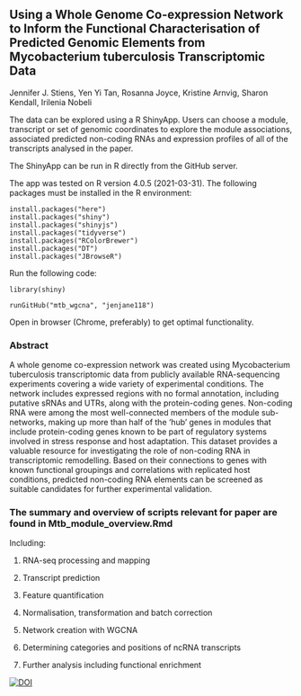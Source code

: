 
## Using a Whole Genome Co-expression Network to Inform the Functional Characterisation of Predicted Genomic Elements from Mycobacterium tuberculosis Transcriptomic Data

Jennifer J. Stiens, Yen Yi Tan, Rosanna Joyce, Kristine Arnvig, Sharon Kendall, Irilenia Nobeli

The data can be explored using a R ShinyApp. Users can choose a module, transcript or set of genomic coordinates to explore the module associations, associated predicted non-coding RNAs and expression profiles of all of the transcripts analysed in the paper.

The ShinyApp can be run in R directly from the GitHub server.

The app was tested on R version 4.0.5 (2021-03-31). The following packages must be installed in the R environment:

```
install.packages("here")
install.packages("shiny")
install.packages("shinyjs")
install.packages("tidyverse")
install.packages("RColorBrewer")
install.packages("DT")
install.packages("JBrowseR")

```
Run the following code:

```
library(shiny)

runGitHub("mtb_wgcna", "jenjane118")

```

Open in browser (Chrome, preferably) to get optimal functionality.

### Abstract

A whole genome co-expression network was created using Mycobacterium tuberculosis transcriptomic data from publicly available RNA-sequencing experiments covering a wide variety of experimental conditions. The network includes expressed regions with no formal annotation, including putative sRNAs and UTRs, along with the protein-coding genes. Non-coding RNA were among the most well-connected members of the module sub-networks, making up more than half of the ‘hub’ genes in modules that include protein-coding genes known to be part of regulatory systems involved in stress response and host adaptation. This dataset provides a valuable resource for investigating the role of non-coding RNA in transcriptomic remodelling. Based on their connections to genes with known functional groupings and correlations with replicated host conditions, predicted non-coding RNA elements can be screened as suitable candidates for further experimental validation.


### The summary and overview of scripts relevant for paper are found in Mtb_module_overview.Rmd

Including:

1) RNA-seq processing and mapping

2) Transcript prediction

3) Feature quantification

4) Normalisation, transformation and batch correction

5) Network creation with WGCNA

6) Determining categories and positions of ncRNA transcripts

7) Further analysis including functional enrichment

[![DOI](https://zenodo.org/badge/561910977.svg)](https://zenodo.org/badge/latestdoi/561910977)
